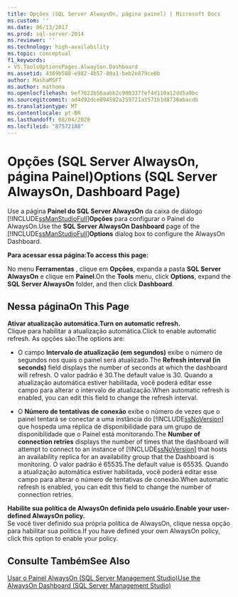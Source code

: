 ```yaml
---
title: Opções (SQL Server AlwaysOn, página painel) | Microsoft Docs
ms.custom: ''
ms.date: 06/13/2017
ms.prod: sql-server-2014
ms.reviewer: ''
ms.technology: high-availability
ms.topic: conceptual
f1_keywords:
- VS.ToolsOptionsPages.Alwayson.Dashboard
ms.assetid: 4369b588-e982-4b57-80a1-beb2e879ce0b
author: MashaMSFT
ms.author: mathoma
ms.openlocfilehash: bef7622b56aabb2c908337fef4d110a12dd5a9bc
ms.sourcegitcommit: ad4d92dce894592a259721a1571b1d8736abacdb
ms.translationtype: MT
ms.contentlocale: pt-BR
ms.lasthandoff: 08/04/2020
ms.locfileid: "87572188"
---
```

# <a name="options-sql-server-alwayson-dashboard-page"></a><span data-ttu-id="4b634-102">Opções (SQL Server AlwaysOn, página Painel)</span><span class="sxs-lookup"><span data-stu-id="4b634-102">Options (SQL Server AlwaysOn, Dashboard Page)</span></span>
  <span data-ttu-id="4b634-103">Use a página **Painel do SQL Server AlwaysOn** da caixa de diálogo [!INCLUDE[ssManStudioFull](../../../includes/ssmanstudiofull-md.md)]**Opções** para configurar o Painel do AlwaysOn.</span><span class="sxs-lookup"><span data-stu-id="4b634-103">Use the **SQL Server AlwaysOn Dashboard** page of the [!INCLUDE[ssManStudioFull](../../../includes/ssmanstudiofull-md.md)]**Options** dialog box to configure the AlwaysOn Dashboard.</span></span>  
  
 <span data-ttu-id="4b634-104">**Para acessar essa página:**</span><span class="sxs-lookup"><span data-stu-id="4b634-104">**To access this page:**</span></span>  
  
 <span data-ttu-id="4b634-105">No menu **Ferramentas** , clique em **Opções**, expanda a pasta **SQL Server AlwaysOn** e clique em **Painel**.</span><span class="sxs-lookup"><span data-stu-id="4b634-105">On the **Tools** menu, click **Options**, expand the **SQL Server AlwaysOn** folder, and then click **Dashboard**.</span></span>  
  
## <a name="on-this-page"></a><span data-ttu-id="4b634-106">Nessa página</span><span class="sxs-lookup"><span data-stu-id="4b634-106">On This Page</span></span>  
 <span data-ttu-id="4b634-107">**Ativar atualização automática.**</span><span class="sxs-lookup"><span data-stu-id="4b634-107">**Turn on automatic refresh.**</span></span>  
 <span data-ttu-id="4b634-108">Clique para habilitar a atualização automática.</span><span class="sxs-lookup"><span data-stu-id="4b634-108">Click to enable automatic refresh.</span></span> <span data-ttu-id="4b634-109">As opções são:</span><span class="sxs-lookup"><span data-stu-id="4b634-109">The options are:</span></span>  
  
-   <span data-ttu-id="4b634-110">O campo **Intervalo de atualização (em segundos)** exibe o número de segundos nos quais o painel será atualizado.</span><span class="sxs-lookup"><span data-stu-id="4b634-110">The **Refresh interval (in seconds)** field displays the number of seconds at which the dashboard will refresh.</span></span> <span data-ttu-id="4b634-111">O valor padrão é 30.</span><span class="sxs-lookup"><span data-stu-id="4b634-111">The default value is 30.</span></span> <span data-ttu-id="4b634-112">Quando a atualização automática estiver habilitada, você poderá editar esse campo para alterar o intervalo de atualização.</span><span class="sxs-lookup"><span data-stu-id="4b634-112">When automatic refresh is enabled, you can edit this field to change the refresh interval.</span></span>  
  
-   <span data-ttu-id="4b634-113">O **Número de tentativas de conexão** exibe o número de vezes que o painel tentará se conectar a uma instância do [!INCLUDE[ssNoVersion](../../../includes/ssnoversion-md.md)] que hospeda uma réplica de disponibilidade para um grupo de disponibilidade que o Painel está monitorando.</span><span class="sxs-lookup"><span data-stu-id="4b634-113">The **Number of connection retries** displays the number of times that the dashboard will attempt to connect to an instance of [!INCLUDE[ssNoVersion](../../../includes/ssnoversion-md.md)] that hosts an availability replica for an availability group that the Dashboard is monitoring.</span></span> <span data-ttu-id="4b634-114">O valor padrão é 65535.</span><span class="sxs-lookup"><span data-stu-id="4b634-114">The default value is 65535.</span></span> <span data-ttu-id="4b634-115">Quando a atualização automática estiver habilitada, você poderá editar esse campo para alterar o número de tentativas de conexão.</span><span class="sxs-lookup"><span data-stu-id="4b634-115">When automatic refresh is enabled, you can edit this field to change the number of connection retries.</span></span>  
  
 <span data-ttu-id="4b634-116">**Habilite sua política de AlwaysOn definida pelo usuário.**</span><span class="sxs-lookup"><span data-stu-id="4b634-116">**Enable your user-defined AlwaysOn policy.**</span></span>  
 <span data-ttu-id="4b634-117">Se você tiver definido sua própria política de AlwaysOn, clique nessa opção para habilitar sua política.</span><span class="sxs-lookup"><span data-stu-id="4b634-117">If you have defined your own AlwaysOn policy, click this option to enable your policy.</span></span>  
  
## <a name="see-also"></a><span data-ttu-id="4b634-118">Consulte Também</span><span class="sxs-lookup"><span data-stu-id="4b634-118">See Also</span></span>  
 [<span data-ttu-id="4b634-119">Usar o Painel AlwaysOn &#40;SQL Server Management Studio&#41;</span><span class="sxs-lookup"><span data-stu-id="4b634-119">Use the AlwaysOn Dashboard &#40;SQL Server Management Studio&#41;</span></span>](use-the-always-on-dashboard-sql-server-management-studio.md)  
  
  
